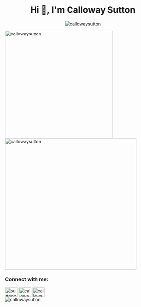 
<h1 align="center">Hi 👋, I'm Calloway Sutton</h1>

<p align="center"> <a href="https://github.com/ryo-ma/github-profile-trophy"><img src="https://github-profile-trophy.vercel.app/?username=callowaysutton" alt="callowaysutton" /></a> </p>

<p><img align="left" width="350px" src="https://github-readme-stats.vercel.app/api/top-langs?username=callowaysutton&show_icons=true&locale=en&layout=compact" alt="callowaysutton" />
<img align="center" width="425px" src="https://github-readme-stats.vercel.app/api?username=callowaysutton&show_icons=true&locale=en" alt="callowaysutton" /></p>

<h3 align="left">Connect with me:</h3>
<p align="left">
<a href="https://twitter.com/suttoncalloway" target="blank"><img align="center" src="https://cdn.jsdelivr.net/npm/simple-icons@3.0.1/icons/twitter.svg" alt="suttoncalloway" height="30" width="40" /></a>
<a href="https://linkedin.com/in/callowaysutton" target="blank"><img align="center" src="https://cdn.jsdelivr.net/npm/simple-icons@3.0.1/icons/linkedin.svg" alt="callowaysutton" height="30" width="40" /></a>
<a href="https://instagram.com/callowaysutton" target="blank"><img align="center" src="https://cdn.jsdelivr.net/npm/simple-icons@3.0.1/icons/instagram.svg" alt="callowaysutton" height="30" width="40" /></a>

<br />
<img src="https://komarev.com/ghpvc/?username=callowaysutton&label=Profile%20views&color=0e75b6&style=flat" alt="callowaysutton" />
